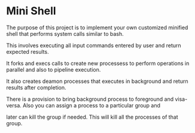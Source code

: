 # Mini Shell

The purpose of this project is to implement your own customized minified shell that performs system calls similar to bash.

This involves executing all input commands entered by user and return expected results.

It forks and execs calls to create new processess to perform operations in parallel and also to pipeline execution.

It also creates deamon processes that executes in background and return results after completion.

There is a provision to bring background process to foreground and visa-versa. Also you can assign a process to a particular group and 

later can kill the group if needed. This will kill all the processes of that group.
